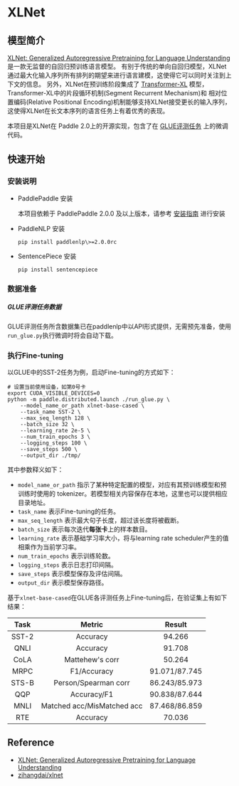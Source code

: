 # XLNet

## 模型简介

[XLNet: Generalized Autoregressive Pretraining for Language Understanding](https://arxiv.org/abs/1906.08237) 是一款无监督的自回归预训练语言模型。 有别于传统的单向自回归模型，XLNet通过最大化输入序列所有排列的期望来进行语言建模，这使得它可以同时关注到上下文的信息。 另外，XLNet在预训练阶段集成了 [Transformer-XL](https://arxiv.org/abs/1901.02860) 模型，Transformer-XL中的片段循环机制(Segment Recurrent Mechanism)和 相对位置编码(Relative Positional Encoding)机制能够支持XLNet接受更长的输入序列，这使得XLNet在长文本序列的语言任务上有着优秀的表现。

本项目是XLNet在 Paddle 2.0上的开源实现，包含了在 [GLUE评测任务](https://gluebenchmark.com/tasks) 上的微调代码。

## 快速开始

### 安装说明

* PaddlePaddle 安装

   本项目依赖于 PaddlePaddle 2.0.0 及以上版本，请参考 [安装指南](http://www.paddlepaddle.org/#quick-start) 进行安装

* PaddleNLP 安装

   ```shell
   pip install paddlenlp\>=2.0.0rc
   ```
  
* SentencePiece 安装
   ```shell
   pip install sentencepiece
   ```

### 数据准备

##### GLUE评测任务数据

GLUE评测任务所含数据集已在paddlenlp中以API形式提供，无需预先准备，使用`run_glue.py`执行微调时将会自动下载。

### 执行Fine-tuning

以GLUE中的SST-2任务为例，启动Fine-tuning的方式如下：

```shell
# 设置当前使用设备，如第0号卡
export CUDA_VISIBLE_DEVICES=0
python -m paddle.distributed.launch ./run_glue.py \
    --model_name_or_path xlnet-base-cased \
    --task_name SST-2 \
    --max_seq_length 128 \
    --batch_size 32 \
    --learning_rate 2e-5 \
    --num_train_epochs 3 \
    --logging_steps 100 \
    --save_steps 500 \
    --output_dir ./tmp/
```

其中参数释义如下：
- `model_name_or_path` 指示了某种特定配置的模型，对应有其预训练模型和预训练时使用的 tokenizer。若模型相关内容保存在本地，这里也可以提供相应目录地址。
- `task_name` 表示Fine-tuning的任务。
- `max_seq_length` 表示最大句子长度，超过该长度将被截断。
- `batch_size` 表示每次迭代**每张卡**上的样本数目。
- `learning_rate` 表示基础学习率大小，将与learning rate scheduler产生的值相乘作为当前学习率。
- `num_train_epochs` 表示训练轮数。
- `logging_steps` 表示日志打印间隔。
- `save_steps` 表示模型保存及评估间隔。
- `output_dir` 表示模型保存路径。

基于`xlnet-base-cased`在GLUE各评测任务上Fine-tuning后，在验证集上有如下结果：

| Task  | Metric                       | Result             |     
|:-----:|:----------------------------:|:------------------:|
| SST-2 | Accuracy                     |      94.266        |     
| QNLI  | Accuracy                     |      91.708        |         
| CoLA  | Mattehew's corr              |      50.264        |      
| MRPC  | F1/Accuracy                  |   91.071/87.745    |     
| STS-B | Person/Spearman corr         |   86.243/85.973    |      
| QQP   | Accuracy/F1                  |   90.838/87.644    |          
| MNLI  | Matched acc/MisMatched acc   |   87.468/86.859    |         
| RTE   | Accuracy                     |      70.036        |

## Reference

- [XLNet: Generalized Autoregressive Pretraining for Language Understanding](https://arxiv.org/abs/1906.08237) 
- [zihangdai/xlnet](https://github.com/zihangdai/xlnet)